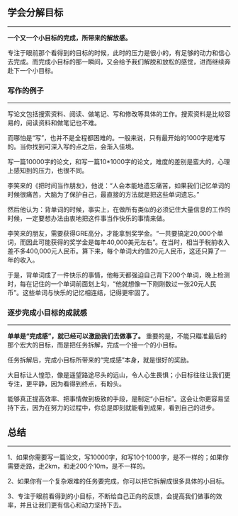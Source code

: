 ## **学会分解目标**

---

**一个又一个小目标的完成，所带来的解放感。**

专注于眼前那个看得到的目标的时候，此时的压力是很小的，有足够的动力和信心去完成。而完成小目标的那一瞬间，又会给予我们解脱和放松的感觉，进而继续奔赴下一个小目标。

### 写作的例子

---

写论文包括搜索资料、阅读、做笔记、写和修改等具体的工作。搜索资料是比较容易的，阅读资料和做笔记也不难。

而哪怕是“写”，也并不是全程都困难的。一般来说，只有最开始的1000字是难写的。当你找到可深入写的点之后，会渐入佳境。

写一篇10000字的论文，和写一篇10*1000字的论文，难度的差别是蛮大的，心理上感知到的压力，也很不同。

李笑来的《把时间当作朋友》，他说：“人会本能地遗忘痛苦，如果我们记忆单词的时候很痛苦，大脑为了保护自己，最直接的方法就是把这些单词遗忘。”

然后他认为：背单词的时候，事实上，在做所有类似的必须记住大量信息的工作的时候，一定要想办法由衷地把这件事当作快乐的事情来做。

李笑来的朋友，需要获得GRE高分，才能拿到奖学金。“一共要搞定20,000个单词，而因此可能获得的奖学金是每年40,000美元左右”。在当时，相当于税前收入差不多400,000元人民币。算下来，每个单词大约值20元人民币，这还只算了一年的收入。

于是，背单词成了一件快乐的事情，他每天都强迫自己背下200个单词，晚上检测时，每在记住的一个单词前面划上勾，“他就想像一下刚刚数过一张20元人民币”。这些单词与快乐的记忆相连结，记得更牢固了。

### 逐步完成小目标的成就感

---

 **单单是“完成感”，就已经可以激励我们去做事了。** 重要的是，不能只瞄准最后的那个宏大的目标，而是把任务拆解，完成一个接一个的小目标。

任务拆解后，完成小目标所带来的“完成感”本身，就是很好的奖励。

大目标让人惶恐，像是遥望路途尽头的远山，令人心生畏惧；小目标往往让我们更专注，更平静，因为看得到终点，有盼头。

能够真正提高效率、把事情做到极致的手段，是制定“小目标”。这会让你更容易坚持下去，因为在努力的过程中，你总是即刻就能看到成果，看到自己的进步。

## **总结**

---

1、如果你需要写一篇论文，写10000字，和写10个1000字，是不一样的；如果你需要走路，走2km，和走200个10m，是不一样的。

2、如果你有一个复杂艰难的任务要完成，你可以把它拆解成很多具体的小目标。

3、专注于眼前看得到的小目标，不断给自己正向的反馈，会提高我们做事的效率，并且让我们更有信心和动力坚持下去。
